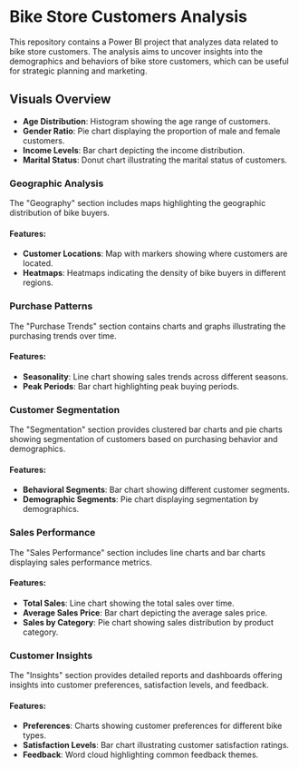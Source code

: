 # Bike Store Customers Analysis

This repository contains a Power BI project that analyzes data related to bike store customers. The analysis aims to uncover insights into the demographics and behaviors of bike store customers, which can be useful for strategic planning and marketing.

## Visuals Overview

- **Age Distribution**: Histogram showing the age range of customers.
- **Gender Ratio**: Pie chart displaying the proportion of male and female customers.
- **Income Levels**: Bar chart depicting the income distribution.
- **Marital Status**: Donut chart illustrating the marital status of customers.

### Geographic Analysis
The "Geography" section includes maps highlighting the geographic distribution of bike buyers.

#### Features:
- **Customer Locations**: Map with markers showing where customers are located.
- **Heatmaps**: Heatmaps indicating the density of bike buyers in different regions.

### Purchase Patterns
The "Purchase Trends" section contains charts and graphs illustrating the purchasing trends over time.

#### Features:
- **Seasonality**: Line chart showing sales trends across different seasons.
- **Peak Periods**: Bar chart highlighting peak buying periods.

### Customer Segmentation
The "Segmentation" section provides clustered bar charts and pie charts showing segmentation of customers based on purchasing behavior and demographics.

#### Features:
- **Behavioral Segments**: Bar chart showing different customer segments.
- **Demographic Segments**: Pie chart displaying segmentation by demographics.

### Sales Performance
The "Sales Performance" section includes line charts and bar charts displaying sales performance metrics.

#### Features:
- **Total Sales**: Line chart showing the total sales over time.
- **Average Sales Price**: Bar chart depicting the average sales price.
- **Sales by Category**: Pie chart showing sales distribution by product category.

### Customer Insights
The "Insights" section provides detailed reports and dashboards offering insights into customer preferences, satisfaction levels, and feedback.

#### Features:
- **Preferences**: Charts showing customer preferences for different bike types.
- **Satisfaction Levels**: Bar chart illustrating customer satisfaction ratings.
- **Feedback**: Word cloud highlighting common feedback themes.
